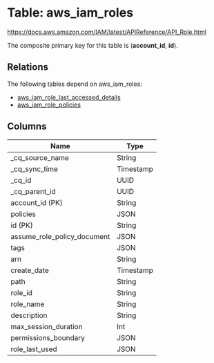# Table: aws_iam_roles

https://docs.aws.amazon.com/IAM/latest/APIReference/API_Role.html

The composite primary key for this table is (**account_id**, **id**).

## Relations

The following tables depend on aws_iam_roles:
  - [aws_iam_role_last_accessed_details](aws_iam_role_last_accessed_details)
  - [aws_iam_role_policies](aws_iam_role_policies)

## Columns

| Name          | Type          |
| ------------- | ------------- |
|_cq_source_name|String|
|_cq_sync_time|Timestamp|
|_cq_id|UUID|
|_cq_parent_id|UUID|
|account_id (PK)|String|
|policies|JSON|
|id (PK)|String|
|assume_role_policy_document|JSON|
|tags|JSON|
|arn|String|
|create_date|Timestamp|
|path|String|
|role_id|String|
|role_name|String|
|description|String|
|max_session_duration|Int|
|permissions_boundary|JSON|
|role_last_used|JSON|